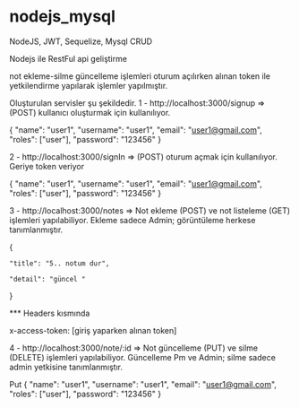 # nodejs_mysql
NodeJS, JWT, Sequelize, Mysql CRUD

Nodejs ile RestFul api geliştirme


not ekleme-silme güncelleme işlemleri oturum açılırken alınan token ile yetkilendirme
yapılarak işlemler yapılmıştır.


Oluşturulan servisler şu şekildedir.
1 - http://localhost:3000/signup => (POST) kullanıcı oluşturmak için kullanılıyor. 

{
	"name": "user1",
	"username": "user1",
	"email": "user1@gmail.com",
	"roles": ["user"],
	"password": "123456"
}



2 - http://localhost:3000/signIn => (POST) oturum açmak için kullanılıyor. Geriye token veriyor

{
	"name": "user1",
	"username": "user1",
	"email": "user1@gmail.com",
	"roles": ["user"],
	"password": "123456"
}


3 - http://localhost:3000/notes => Not ekleme (POST) ve not listeleme (GET) işlemleri yapılabiliyor. Ekleme sadece Admin; görüntüleme herkese tanımlanmıştır.

{

	"title": "5.. notum dur",

	"detail": "güncel "

}

*** Headers kısmında 

x-access-token: [giriş yaparken alınan token]

4 - http://localhost:3000/note/:id => Not güncelleme (PUT) ve silme (DELETE) işlemleri yapılabiliyor. Güncelleme Pm ve Admin; silme sadece admin yetkisine tanımlanmıştır.

Put
{
	"name": "user1",
	"username": "user1",
	"email": "user1@gmail.com",
	"roles": ["user"],
	"password": "123456"
}